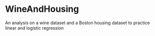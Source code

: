 # WineAndHousing
An analysis on a wine dataset and a Boston housing dataset to practice linear and logistic regression
